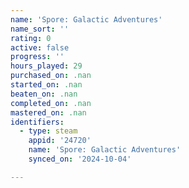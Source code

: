 ```yaml
---
name: 'Spore: Galactic Adventures'
name_sort: ''
rating: 0
active: false
progress: ''
hours_played: 29
purchased_on: .nan
started_on: .nan
beaten_on: .nan
completed_on: .nan
mastered_on: .nan
identifiers:
  - type: steam
    appid: '24720'
    name: 'Spore: Galactic Adventures'
    synced_on: '2024-10-04'

---
```


